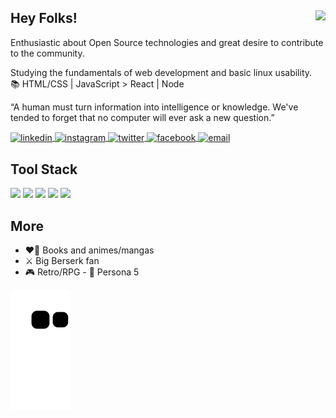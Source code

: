 ## Hey Folks! <img align="right" src="https://komarev.com/ghpvc/?username=ryanborel&color=blueviolet" />

Enthusiastic about Open Source technologies and great desire to contribute to the community.

Studying the fundamentals of web development and basic linux usability.<br>
📚 HTML/CSS | JavaScript > React | Node

“A human must turn information into intelligence or knowledge. We've tended to forget that no computer will ever ask a new question.”

<a href="https://linkedin.com/in/ryanborel" target="_blank">
  <img align="center" src="https://img.shields.io/badge/-ryanborel-05122A?style=flat&logo=linkedin" alt="linkedin" />
</a>
<a href="https://instagram.com/ryan.borel" target="_blank">
 <img align="center" src="https://img.shields.io/badge/-ryan.borel-05122A?style=flat&logo=instagram" alt="instagram" />
</a>
<a href="https://twitter.com/ryangborel" target="_blank">
  <img align="center" src="https://img.shields.io/badge/-ryangborel-05122A?style=flat&logo=twitter" alt="twitter" />
</a>
<a href="https://facebook.com/ryangborel" target="_blank">
  <img align="center" src="https://img.shields.io/badge/-ryanborel-05122A?style=flat&logo=facebook" alt="facebook" />
</a>
<a href="mailto:contato@ryanborel.com.br" target="_blank">
  <img align="center" src="https://img.shields.io/badge/-contato@ryanborel.com.br-05122A?style=flat&logo=gmail" alt="email" />
</a>

## Tool Stack

<div>
  <img width ="25px" src="https://cdn.jsdelivr.net/gh/devicons/devicon/icons/html5/html5-original.svg" />
  <img width ="25px" src="https://cdn.jsdelivr.net/gh/devicons/devicon/icons/css3/css3-original.svg" />
  <img width ="25px" src="https://cdn.jsdelivr.net/gh/devicons/devicon/icons/javascript/javascript-original.svg" />
  <img width ="25px" src="https://cdn.jsdelivr.net/gh/devicons/devicon/icons/git/git-original.svg" />
  <img width ="25px" src="https://cdn.jsdelivr.net/gh/devicons/devicon/icons/vscode/vscode-original.svg" />
</div>

## More

- ❤️‍🔥 Books and animes/mangas
- ⚔️ Big Berserk fan
- 🎮 Retro/RPG - 🥇 Persona 5

![Snake animation](https://github.com/ryanborel/ryanborel/blob/output/github-contribution-grid-snake.svg)
